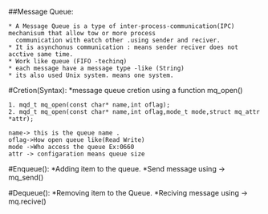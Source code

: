 ##Message Queue:

    * A Message Queue is a type of inter-process-communication(IPC) mechanisum that allow tow or more process 
      communication with eatch other .using sender and reciver.
    * It is asynchonus communication : means sender reciver does not acctive same time.
    * Work like queue (FIFO -techinq)
    * each message have a message type -like (String)
    * its also used Unix system. means one system.


#Cretion(Syntax):
    *message queue cretion using a function  mq_open()
     
    1. mqd_t mq_open(const char* name,int oflag);
    2. mqd_t mq_open(const char* name,int oflag,mode_t mode,struct mq_attr *attr);

    name-> this is the queue name .
    oflag->How open queue like(Read Write)
    mode ->Who access the queue Ex:0660
    attr -> configaration means queue size 


#Enqueue():
   *Adding item to the queue.
   *Send message using ->  mq_send()

#Dequeue():
   *Removing item to the Queue.
   *Reciving message using ->  mq.recive()


